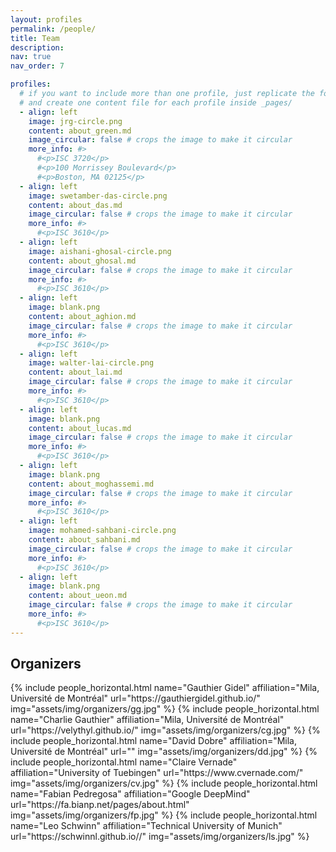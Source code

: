 ```yaml
---
layout: profiles
permalink: /people/
title: Team
description: 
nav: true
nav_order: 7

profiles:
  # if you want to include more than one profile, just replicate the following block
  # and create one content file for each profile inside _pages/
  - align: left
    image: jrg-circle.png
    content: about_green.md
    image_circular: false # crops the image to make it circular
    more_info: #>
      #<p>ISC 3720</p>
      #<p>100 Morrissey Boulevard</p>
      #<p>Boston, MA 02125</p>
  - align: left
    image: swetamber-das-circle.png
    content: about_das.md
    image_circular: false # crops the image to make it circular
    more_info: #>
      #<p>ISC 3610</p>
  - align: left
    image: aishani-ghosal-circle.png
    content: about_ghosal.md
    image_circular: false # crops the image to make it circular
    more_info: #>
      #<p>ISC 3610</p>
  - align: left
    image: blank.png
    content: about_aghion.md
    image_circular: false # crops the image to make it circular
    more_info: #>
      #<p>ISC 3610</p>
  - align: left
    image: walter-lai-circle.png
    content: about_lai.md
    image_circular: false # crops the image to make it circular
    more_info: #>
      #<p>ISC 3610</p>
  - align: left
    image: blank.png
    content: about_lucas.md
    image_circular: false # crops the image to make it circular
    more_info: #>
      #<p>ISC 3610</p>
  - align: left
    image: blank.png
    content: about_moghassemi.md
    image_circular: false # crops the image to make it circular
    more_info: #>
      #<p>ISC 3610</p>
  - align: left
    image: mohamed-sahbani-circle.png
    content: about_sahbani.md
    image_circular: false # crops the image to make it circular
    more_info: #>
      #<p>ISC 3610</p>
  - align: left
    image: blank.png
    content: about_ueon.md
    image_circular: false # crops the image to make it circular
    more_info: #>
      #<p>ISC 3610</p>
---
```

## Organizers

<div class="row row-cols-2 projects pt-3 pb-3">
  {% include people_horizontal.html name="Gauthier Gidel" affiliation="Mila, Université de Montréal" url="https://gauthiergidel.github.io/" img="assets/img/organizers/gg.jpg" %}
  {% include people_horizontal.html name="Charlie Gauthier" affiliation="Mila, Université de Montréal" url="https://velythyl.github.io/" img="assets/img/organizers/cg.jpg" %}
  {% include people_horizontal.html name="David Dobre" affiliation="Mila, Université de Montréal" url="" img="assets/img/organizers/dd.jpg" %}
  {% include people_horizontal.html name="Claire Vernade" affiliation="University of Tuebingen" url="https://www.cvernade.com/" img="assets/img/organizers/cv.jpg" %}
  {% include people_horizontal.html name="Fabian Pedregosa" affiliation="Google DeepMind" url="https://fa.bianp.net/pages/about.html" img="assets/img/organizers/fp.jpg" %}
  {% include people_horizontal.html name="Leo Schwinn" affiliation="Technical University of Munich" url="https://schwinnl.github.io//" img="assets/img/organizers/ls.jpg" %}
</div>
